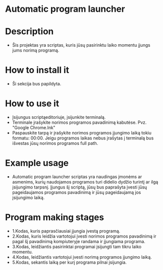 # Automatic program launcher

# Description

* Šis projektas yra scriptas, kuris jūsų pasirinktu laiko momentu įjungs jums norimą programą.

# How to install it

* Ši sekcija bus papildyta.
# How to use it
* Įsijungus scriptąeditoriuje, įsijunkite terminalą.
* Terminale įrašykite norimos programos pavadinimą kabutėse. Pvz. "Google Chrome.lnk"
* Paspauskite tarpą ir įrašykite norimos programos įjungimo laiką tokiu formatu: 00:00. Jeigu programos laikas nebus įrašytas į terminalą bus išvestas jūsų norimos programos full path.

# Example usage
* Automatic program launcher scriptas yra naudingas įmonėms ar asmenims, kurių naudojamos            programos turi didelio dydžio turintį ar ilgą įsijungimo tarpsnį. Įjungus šį scriptą, jūsų bus     paprašyta įvesti jūsų pageidaujamos programos pavadinimą ir jūsų pageidaujamą jos įsijungimo       laiką.

# Program making stages

* 1.Kodas, kuris paprasčiausiai įjungia įvestą programą.
* 2.Kodas, kuris leidžia vartotojui įvesti norimos programos pavadinimą ir pagal šį pavadinimą kompiuteryje randama ir įjungiama programa.
* 3.Kodas, leidžiantis pasirinktai programai įsijungti tam tikru laiko momentu.
* 4.Kodas, leidžiantis vartotojui įvesti norimą programos įjungimo laiką.
* 5.Kodas, sekantis laiką per kurį programa pilnai įsijungia.


